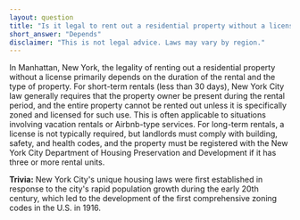 ```yaml
---
layout: question
title: "Is it legal to rent out a residential property without a license in Manhattan, New York?"
short_answer: "Depends"
disclaimer: "This is not legal advice. Laws may vary by region."
---
```


In Manhattan, New York, the legality of renting out a residential property without a license primarily depends on the duration of the rental and the type of property. For short-term rentals (less than 30 days), New York City law generally requires that the property owner be present during the rental period, and the entire property cannot be rented out unless it is specifically zoned and licensed for such use. This is often applicable to situations involving vacation rentals or Airbnb-type services. For long-term rentals, a license is not typically required, but landlords must comply with building, safety, and health codes, and the property must be registered with the New York City Department of Housing Preservation and Development if it has three or more rental units.

**Trivia:** New York City's unique housing laws were first established in response to the city's rapid population growth during the early 20th century, which led to the development of the first comprehensive zoning codes in the U.S. in 1916.
